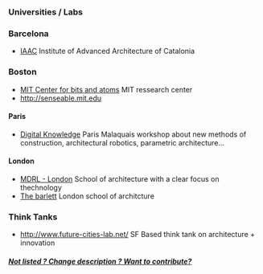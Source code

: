 
### Universities / Labs

### Barcelona 

* [IAAC](http://iaac.net/) Institute of Advanced Architecture of Catalonia
 
### Boston 

* [MIT Center for bits and atoms](http://cba.mit.edu/) MIT ressearch center 
* http://senseable.mit.edu 

#### Paris 

* [Digital Knowledge](http://dk-digital-knowledge.com/studio) Paris Malaquais workshop about new methods of construction, architectural robotics, parametric architecture...

#### London 

* [MDRL - London](http://drl.aaschool.ac.uk/) School of architecture with a clear focus on thechnology
* [The barlett](http://www.bartlett.ucl.ac.uk/) London school of architcture 

### Think Tanks 

* http://www.future-cities-lab.net/ SF Based think tank on architecture + innovation


##### [Not listed ? Change description ? Want to contribute?](/not-listed.md) 
